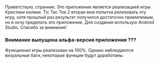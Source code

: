 Приветствую, странник. Это приложение является реализацией игры Крестики нолики. Tic Tac Toe 2 вторая моя попытка релизовать эту игру, хотя прошлый раз результат получился достаточно приемлемым, но я хочу пределать это приложение. Для создания использую Android Studio. Спасибо за внимание!


### Внимание выпущена альфа-версия приложения ???
Функционал игры реализован на 100%. Однако наблюдаются визуальные баги, некоторые функции будут доработаны. 